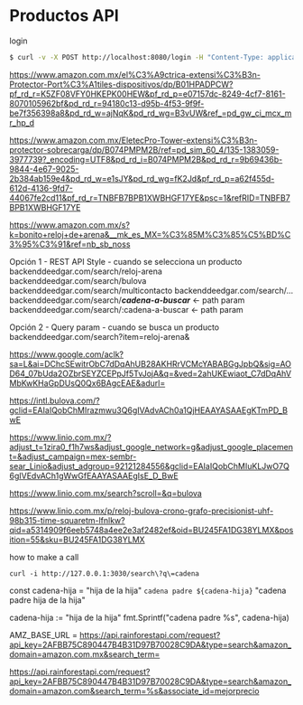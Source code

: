 # Productos API
login
```sh 
$ curl -v -X POST http://localhost:8080/login -H "Content-Type: application/json" -d '{"name": "TeamBorregos","password":"1234"}'
``` 


https://www.amazon.com.mx/el%C3%A9ctrica-extensi%C3%B3n-Protector-Port%C3%A1tiles-dispositivos/dp/B01HPADPCW?pf_rd_r=K5ZF08VFY0HKEPK00HEW&pf_rd_p=e07157dc-8249-4cf7-8161-8070105962bf&pd_rd_r=94180c13-d95b-4f53-9f9f-be7f356398a8&pd_rd_w=ajNqK&pd_rd_wg=B3vUW&ref_=pd_gw_ci_mcx_mr_hp_d

https://www.amazon.com.mx/EletecPro-Tower-extensi%C3%B3n-protector-sobrecarga/dp/B074PMPM2B/ref=pd_sim_60_4/135-1383059-3977739?_encoding=UTF8&pd_rd_i=B074PMPM2B&pd_rd_r=9b69436b-9844-4e67-9025-2b384ab159e4&pd_rd_w=e1sJY&pd_rd_wg=fK2Jd&pf_rd_p=a62f455d-612d-4136-9fd7-44067fe2cd11&pf_rd_r=TNBFB7BPB1XWBHGF17YE&psc=1&refRID=TNBFB7BPB1XWBHGF17YE

https://www.amazon.com.mx/s?k=bonito+reloj+de+arena&__mk_es_MX=%C3%85M%C3%85%C5%BD%C3%95%C3%91&ref=nb_sb_noss

Opción 1 - REST API Style - cuando se selecciona un producto
backenddeedgar.com/search/reloj-arena
backenddeedgar.com/search/bulova
backenddeedgar.com/search/multicontacto
backenddeedgar.com/search/...
backenddeedgar.com/search/***cadena-a-buscar***   <- path param
backenddeedgar.com/search/:cadena-a-buscar   <- path param

Opción 2 - Query param - cuando se busca un producto
backenddeedgar.com/search?item=reloj-arena&

https://www.google.com/aclk?sa=L&ai=DChcSEwitrObC7dDqAhUB28AKHRrVCMcYABABGgJpbQ&sig=AOD64_07bUda2OZbrSEYZCEPpJf5TvJojA&q=&ved=2ahUKEwiaot_C7dDqAhVMbKwKHaGpDUsQ0Qx6BAgcEAE&adurl=

https://intl.bulova.com/?gclid=EAIaIQobChMIrazmwu3Q6gIVAdvACh0a1QjHEAAYASAAEgKTmPD_BwE

https://www.linio.com.mx/?adjust_t=1zira0_f1h7ws&adjust_google_network=g&adjust_google_placement=&adjust_campaign=mex-sembr-sear_Linio&adjust_adgroup=92121284556&gclid=EAIaIQobChMIuKLJwO7Q6gIVEdvACh1gWwGfEAAYASAAEgIsE_D_BwE

https://www.linio.com.mx/search?scroll=&q=bulova

https://www.linio.com.mx/p/reloj-bulova-crono-grafo-precisionist-uhf-98b315-time-squaretm-lfnlkw?qid=a5314909f6eeb5748a4ee2e3af2482ef&oid=BU245FA1DG38YLMX&position=55&sku=BU245FA1DG38YLMX

how to make a call
```
curl -i http://127.0.0.1:3030/search\?q\=cadena
```
const cadena-hija = "hija de la hija"
`cadena padre ${cadena-hija}`
"cadena padre hija de la hija"

cadena-hija := "hija de la hija"
fmt.Sprintf("cadena padre %s", cadena-hija)

AMZ_BASE_URL = https://api.rainforestapi.com/request?api_key=2AFBB75C890447B4B31D97B70028C9DA&type=search&amazon_domain=amazon.com.mx&search_term=

https://api.rainforestapi.com/request?api_key=2AFBB75C890447B4B31D97B70028C9DA&type=search&amazon_domain=amazon.com&search_term=%s&associate_id=mejorprecio